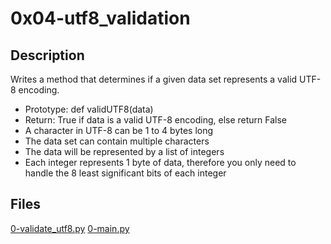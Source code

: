 # 0x04-utf8_validation

## Description
Writes a method that determines if a given data set represents a valid UTF-8 encoding.

<ul>
<li>Prototype: def validUTF8(data)</li>
<li>Return: True if data is a valid UTF-8 encoding, else return False</li>
<li>A character in UTF-8 can be 1 to 4 bytes long</li>
<li>The data set can contain multiple characters</li>
<li>The data will be represented by a list of integers</li>
<li>Each integer represents 1 byte of data, therefore you only need to handle the 8 least significant bits of each integer</li>
</ul>

## Files
[0-validate_utf8.py](0-validate_utf8.py)
[0-main.py](0-main.py)
